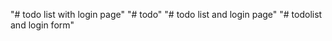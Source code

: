 "# todo list with login page" 
"# todo" 
"# todo list and login page" 
"# todolist and login form" 
